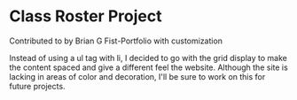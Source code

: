 # Class Roster Project
Contributed to by Brian G
Fist-Portfolio with customization

Instead of using a ul tag with li, I decided to go with the grid display to make the content spaced and give a different feel the website.
Although the site is lacking in areas of color and decoration, I'll be sure to work on this for future projects.
